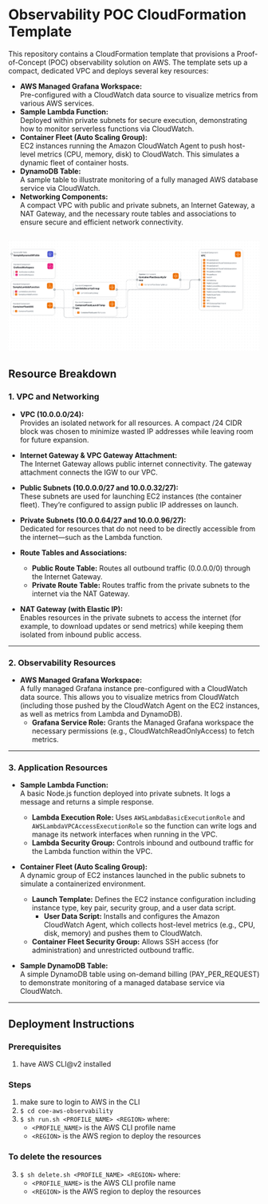 # Observability POC CloudFormation Template

This repository contains a CloudFormation template that provisions a Proof-of-Concept (POC) observability solution on AWS. The template sets up a compact, dedicated VPC and deploys several key resources:

- **AWS Managed Grafana Workspace:**  
  Pre-configured with a CloudWatch data source to visualize metrics from various AWS services.
- **Sample Lambda Function:**  
  Deployed within private subnets for secure execution, demonstrating how to monitor serverless functions via CloudWatch.
- **Container Fleet (Auto Scaling Group):**  
  EC2 instances running the Amazon CloudWatch Agent to push host-level metrics (CPU, memory, disk) to CloudWatch. This simulates a dynamic fleet of container hosts.
- **DynamoDB Table:**  
  A sample table to illustrate monitoring of a fully managed AWS database service via CloudWatch.
- **Networking Components:**  
  A compact VPC with public and private subnets, an Internet Gateway, a NAT Gateway, and the necessary route tables and associations to ensure secure and efficient network connectivity.

![Application Composer diagram for the Cloudformation Template](application-composer-poc-observability.png "Application Diagram")
---

## Resource Breakdown

### 1. VPC and Networking

- **VPC (10.0.0.0/24):**  
  Provides an isolated network for all resources. A compact /24 CIDR block was chosen to minimize wasted IP addresses while leaving room for future expansion.

- **Internet Gateway & VPC Gateway Attachment:**  
  The Internet Gateway allows public internet connectivity. The gateway attachment connects the IGW to our VPC.

- **Public Subnets (10.0.0.0/27 and 10.0.0.32/27):**  
  These subnets are used for launching EC2 instances (the container fleet). They’re configured to assign public IP addresses on launch.

- **Private Subnets (10.0.0.64/27 and 10.0.0.96/27):**  
  Dedicated for resources that do not need to be directly accessible from the internet—such as the Lambda function.

- **Route Tables and Associations:**  
  - **Public Route Table:** Routes all outbound traffic (0.0.0.0/0) through the Internet Gateway.  
  - **Private Route Table:** Routes traffic from the private subnets to the internet via the NAT Gateway.

- **NAT Gateway (with Elastic IP):**  
  Enables resources in the private subnets to access the internet (for example, to download updates or send metrics) while keeping them isolated from inbound public access.

---

### 2. Observability Resources

- **AWS Managed Grafana Workspace:**  
  A fully managed Grafana instance pre-configured with a CloudWatch data source. This allows you to visualize metrics from CloudWatch (including those pushed by the CloudWatch Agent on the EC2 instances, as well as metrics from Lambda and DynamoDB).  
  - **Grafana Service Role:** Grants the Managed Grafana workspace the necessary permissions (e.g., CloudWatchReadOnlyAccess) to fetch metrics.

---

### 3. Application Resources

- **Sample Lambda Function:**  
  A basic Node.js function deployed into private subnets. It logs a message and returns a simple response.  
  - **Lambda Execution Role:** Uses `AWSLambdaBasicExecutionRole` and `AWSLambdaVPCAccessExecutionRole` so the function can write logs and manage its network interfaces when running in the VPC.  
  - **Lambda Security Group:** Controls inbound and outbound traffic for the Lambda function within the VPC.

- **Container Fleet (Auto Scaling Group):**  
  A dynamic group of EC2 instances launched in the public subnets to simulate a containerized environment.
  - **Launch Template:** Defines the EC2 instance configuration including instance type, key pair, security group, and a user data script.  
    - **User Data Script:** Installs and configures the Amazon CloudWatch Agent, which collects host-level metrics (e.g., CPU, disk, memory) and pushes them to CloudWatch.
  - **Container Fleet Security Group:** Allows SSH access (for administration) and unrestricted outbound traffic.

- **Sample DynamoDB Table:**  
  A simple DynamoDB table using on-demand billing (PAY_PER_REQUEST) to demonstrate monitoring of a managed database service via CloudWatch.

---

## Deployment Instructions

### Prerequisites
1. have AWS CLI@v2 installed

### Steps
1. make sure to login to AWS in the CLI
2. `$ cd coe-aws-observability`
3. `$ sh run.sh <PROFILE_NAME> <REGION>` where:
    - `<PROFILE_NAME>` is the AWS CLI profile name
    - `<REGION>` is the AWS region to deploy the resources

### To delete the resources
3. `$ sh delete.sh <PROFILE_NAME> <REGION>` where:
    - `<PROFILE_NAME>` is the AWS CLI profile name
    - `<REGION>` is the AWS region to deploy the resources